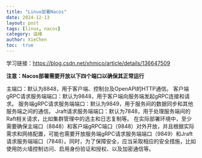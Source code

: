 ```yaml
---
title: "Linux部署Nacos"
date: 2024-12-13
layout: post
tags: [linux, nacos]
category: 运维
author: XieChen
toc:  true
---
```


学习链接：https://blog.csdn.net/xhmico/article/details/136647509

**注意：Nacos部署需要开放以下四个端口以确保其正常运行**

主端口：默认为8848，用于客户端、控制台及OpenAPI的HTTP通信。
客户端gRPC请求服务端端口：默认为9848，用于客户端向服务端发起gRPC连接和请求。
服务端gRPC请求服务端端口：默认为9849，用于服务间的数据同步和其他服务端之间的通信。
Jraft请求服务端端口：默认为7848，用于处理服务端间的Raft相关请求，比如集群管理中的选主和日志复制等。
在实际部署环境中，至少需要确保主端口（8848）和客户端gRPC端口（9848）对外开放，并且根据实际需求和网络配置，可能也需要开放服务端gRPC请求服务端端口（9849）和Jraft请求服务端端口（7848）。同时，为了保障安全，应当采取相应的安全措施，比如使用防火墙控制访问、启用身份验证和授权、以及加密通信等。

